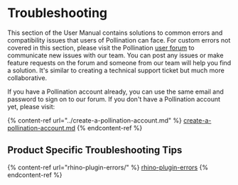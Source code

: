 # Troubleshooting

This section of the User Manual contains solutions to common errors and compatibility issues that users of Pollination can face. For custom errors not covered in this section, please visit the Pollination [user forum](https://discourse.pollination.cloud/) to communicate new issues with our team. You can post any issues or make feature requests on the forum and someone from our team will help you find a solution. It's similar to creating a technical support ticket but much more collaborative.&#x20;

If you have a Pollination account already, you can use the same email and password to sign on to our forum. If you don't have a Pollination account yet, please visit:

{% content-ref url="../create-a-pollination-account.md" %}
[create-a-pollination-account.md](../create-a-pollination-account.md)
{% endcontent-ref %}

## Product Specific Troubleshooting Tips

{% content-ref url="rhino-plugin-errors/" %}
[rhino-plugin-errors](rhino-plugin-errors/)
{% endcontent-ref %}

